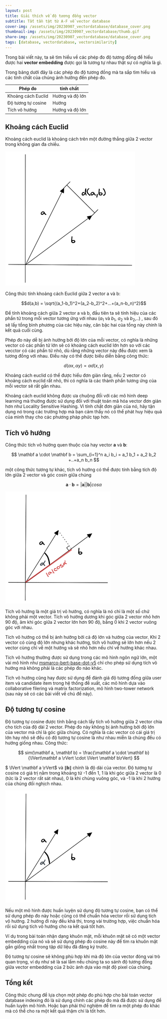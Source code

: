 ```yaml
---
layout: post
title: Giải thích về độ tương đồng vector
subtitle: Tất tần tật từ A-F về vector database
cover-img: /assets/img/20230907_vectordatabase/database_cover.png
thumbnail-img: /assets/img/20230907_vectordatabase/thumb.gif
share-img: /assets/img/20230907_vectordatabase/database_cover.png
tags: [database, vectordatabase, vectorsimilarity]
---
```


Trong bài viết này, ta sẽ tìm hiểu về các phép đo độ tương đồng để hiểu được hai **vector embedding** được gọi là tương tự nhau thật sự có nghĩa là gì. 

Trong bảng dưới đây là các phép đo độ tương đồng mà ta sắp tìm hiểu và các tính chất của chúng ảnh hưởng đến phép đo.

| Phép đo                 | tính chất      |
| ----------------------- | -------------- |
| Khoảng cách Euclid      | Hướng và độ lớn|
| Độ tương tự cosine      | Hướng          |
| Tích vô hướng           | Hướng và độ lớn|

## Khoảng cách Euclid

Khoảng cách euclid là khoảng cách trên một đường thẳng giữa 2 vector trong không gian đa chiều.

![alt text](/assets/img/20230909_similarity_measure/euclid.png)

Công thức tính khoảng cách Euclid giữa 2 vector a và b:

$$d(a,b) = \sqrt{(a_1-b_1)^2+(a_2-b_2)^2+...+(a_n-b_n)^2}$$

Để tính khoảng cách giữa 2 vector a và b, đầu tiên ta sẽ tính hiệu của các phần tử trong mỗi vector tương ứng với nhau ($a_1$ và $b_1$, $a_2$ và $b_2$,..) , sau đó sẽ lấy tổng bình phương của các hiệu này, căn bậc hai của tổng này chính là kết quả cuối cùng.

Phép đo này dễ bị ảnh hưởng bởi độ lớn của mỗi vector, có nghĩa là những vector có các phần tử lớn sẽ có khoảng cách euclid lớn hơn so với các vecctor có các phần tử nhỏ, dù rằng những vector này đều được xem là tương đồng với nhau. Điều này có thể được biểu diễn bằng công thức:

$$d(\alpha x, \alpha y) = \alpha d(x,y)$$

Khoảng cách euclid có thể được hiểu đơn giản rằng, nếu 2 vector có khoảng cách euclid rất nhỏ, thì có nghĩa là các thành phần tương ứng của mỗi vector sẽ rất gần nhau.

Khoảng cách euclid không được ưa chuộng đối với các mô hình deep learning mà thường được sử dụng đổi với thuật toán mã hóa vector đơn giản hơn như Locality Sensitive Hashing. Vì tính chất đơn giản của nó, hãy tận dụng nó trong các trường hợp mà bạn cảm thấy nó có thể phát huy hiệu quả của mình thay cho các phương pháp phức tạp hơn.

## Tích vô hướng

Công thức tích vô hướng quen thuộc của hay vector **a** và **b**:

$$ \mathbf a \cdot \mathbf b  = \sum_{i=1}^n a_i b_i = a_1 b_1 + a_2 b_2 +..+a_n b_n $$ 

một công thức tương tự khác, tích vô hướng có thể được tính bằng tích độ lớn giữa 2 vector và góc cosin giữa chúng

$$ \mathbf a \cdot \mathbf b = |\mathbf a||\mathbf b|cos \alpha  $$

![alt text](/assets/img/20230909_similarity_measure/dot_product.png)

Tích vô hướng là một giá trị vô hướng, có nghĩa là nó chỉ là một số chứ không phải một vector. Tích vô hướng dương khi góc giữa 2 vector nhỏ hơn 90 độ, âm khi góc giữa 2 vector lớn hơn 90 độ, bằng 0 khi 2 vector vuông góc với nhau.

Tích vô hướng có thể bị ảnh hưởng bởi cả độ lớn và hướng của vector. Khi 2 vector có cùng độ lớn nhưng khác hướng, tích vô hướng sẽ lớn hơn nếu 2 vector cùng chỉ về một hướng và sẽ nhỏ hơn nếu chỉ về hướng khác nhau.

Tích vô hướng thường được sử dụng trong các mô hình ngôn ngữ lớn, một vài mô hình như [msmarco-bert-base-dot-v5](https://huggingface.co/sentence-transformers/msmarco-bert-base-dot-v5) chỉ cho phép sử dụng tích vô hướng mà không phải là các phép đo nào khác.

Tích vô hướng cũng hay được sử dụng để đánh giá độ tương đồng giữa user item và candidate item trong hệ thống đề xuất, các mô hình dựa vào collaborative filering và matrix factorization, mô hình two-tower network (sau này sẽ có các bài viết về chủ đề này).

## Độ tương tự cosine

Độ tương tự cosine được tính bằng cách lấy tích vô hướng giữa 2 vector chia cho tích của độ dài 2 vector. Phép đo này không bị ảnh hưởng bởi độ lớn của vector mà chỉ là góc giữa chúng. Có nghĩa là các vector có cái giá trị lớn hay nhỏ sẽ đều có độ tương tự cosine là như nhau miễn là chúng đều có hướng giống nhau. Công thức:

$$ sim(\mathbf a, \mathbf b) = \frac{\mathbf a \cdot \mathbf b}{\lVert\mathbf a \rVert \cdot \lVert \mathbf b\rVert} $$

$ \lVert \mathbf a \rVert$ và $\lVert\mathbf b\rVert$ chính là độ dài của vector. Độ tương tự cosine có giá trị nằm trong khoảng từ -1 đến 1, 1 là khi góc giữa 2 vector là 0 (tức là 2 vector rất sát nhau), 0 là khi chúng vuông góc, và -1 là khi 2 hướng của chúng đối nghịch nhau.

![alt text](/assets/img/20230909_similarity_measure/cosine.png)

Nếu một mô hình được huấn luyện sử dụng độ tương tự cosine, bạn có thể sử dụng phép đo này hoặc cũng có thể chuẩn hóa vector rồi sử dụng tích vô hướng. 2 hướng đi này đều khả thi, trong vài trường hợp, việc chuẩn hóa rồi sử dụng tích vô hướng cho ra kết quả tốt hơn.

Ví dụ trong bài toán nhận dạng khuôn mặt, mỗi khuôn mặt sẽ có một vector embedding của nó và sẽ sử dụng phép đo cosine này để tìm ra khuôn mặt gần giống nhất trong tập dữ liệu đã đăng ký trước.

Độ tương tự cosine sẽ không phù hợp khi mà độ lớn của vector đóng vai trò quan trọng, ví dụ như sẽ là sai lầm nếu chúng ta so sánh độ tương đồng giữa vector embedding của 2 bức ảnh dựa vào mật độ pixel của chúng.


## Tổng kết

Công thức chung để lựa chọn một phép đo phù hợp cho bài toán vector database indexing đó là sử dụng chính các phép đo mà đã được sử dụng để huấn luyện mô hình. Hoặc bạn phải thử nghiệm để tìm ra một phép đo khác mà có thể cho ra một kết quả thậm chí là tốt hơn.
